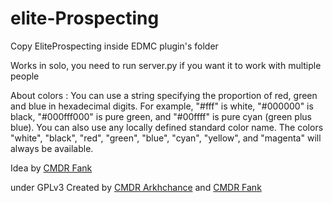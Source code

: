 # elite-Prospecting

Copy EliteProspecting inside EDMC plugin's folder

Works in solo,
you need to run server.py if you want it to work with multiple people


About colors :
You can use a string specifying the proportion of red, green and blue in hexadecimal digits. For example, "#fff" is white, "#000000" is black, "#000fff000" is pure green, and "#00ffff" is pure cyan (green plus blue).
You can also use any locally defined standard color name. The colors "white", "black", "red", "green", "blue", "cyan", "yellow", and "magenta" will always be available.


Idea by [CMDR Fank](https://inara.cz/cmdr/162442/)

under GPLv3
Created by [CMDR Arkhchance](https://inara.cz/cmdr/10980/) and [CMDR Fank](https://inara.cz/cmdr/162442/)
